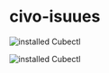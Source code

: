 # civo-isuues

![installed Cubectl](https://res.cloudinary.com/indadi-ccbp-tech/image/upload/v1639244571/c8a13155-f43d-413f-a853-9f33be141709_kmt3ee.jpg)

![installed Cubectl](https://res.cloudinary.com/indadi-ccbp-tech/image/upload/v1639244572/07494bf9-766e-4555-b792-671318995c99_y7yx8s.jpg)
